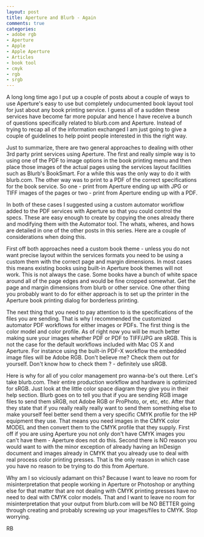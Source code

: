 ```yaml
---
layout: post
title: Aperture and Blurb - Again
comments: true
categories:
- adobe rgb
- Aperture
- Apple
- Apple Aperture
- Articles
- book tool
- cmyk
- rgb
- srgb
---
```

A long long time ago I put up a couple of posts about a couple of ways to use Aperture's easy to use but completely undocumented book layout tool for just about any book printing service. I guess all of a sudden these services have become far more popular and hence I have receive a bunch of questions specifically related to blurb.com and Aperture. Instead of trying to recap all of the information exchanged I am just going to give a couple of guidelines to help point people interested in this the right way.

Just to summarize, there are two general approaches to dealing with other 3rd party print services using Aperture. The first and really simple way is to using one of the PDF to image options in the book printing menu and then place those images of the actual pages using the services layout facilities such as Blurb's BookSmart. For a while this was the only way to do it with blurb.com. The other way was to print to a PDF of the correct specifications for the book service. So one - print from Aperture ending up with JPG or TIFF images of the pages or two - print from Aperture ending up with a PDF.

In both of these cases I suggested using a custom automator workflow added to the PDF services with Aperture so that you could control the specs. These are easy enough to create by copying the ones already there and modifying them with the Automator tool. The whats, wheres, and hows are detailed in one of the other posts in this series. Here are a couple of considerations when doing this.

First off both approaches need a custom book theme - unless you do not want precise layout within the services formats you need to be using a custom them with the correct page and margin dimensions. In most cases this means existing books using built-in Aperture book themes will not work. This is not always the case. Some books have a bunch of white space around all of the page edges and would be fine cropped somewhat. Get the page and margin dimensions from blurb or other service. One other thing you probably want to do for either approach is to set up the printer in the Aperture book printing dialog for borderless printing.

The next thing that you need to pay attention to is the specifications of the files you are sending. That is why I recommended the customized automator PDF workflows for either images or PDFs. The first thing is the color model and color profile. As of right now you will be much better making sure your images whether PDF or PDF to TIFF/JPG are sRGB. This is not the case for the default workflows included with Mac OS X and Aperture. For instance using the built-in PDF-X workflow the embedded image files will be Adobe RGB. Don't believe me? Check them out for yourself. Don't know how to check them ? - definitely use sRGB.

Here is why for all of you color management pro wanna-be's out there. Let's take blurb.com. Their entire production workflow and hardware is optimized for sRGB. Just look at the little color space diagram they give you in their help section. Blurb goes on to tell you that if you are sending RGB image files to send them sRGB, not Adobe RGB or ProPhoto, or, etc, etc. After that they state that if you really really really want to send them something else to make yourself feel better send them a very specific CMYK profile for the HP equipment they use. That means you need images in the CMYK color MODEL and then convert them to the CMYK profile that they supply. First off if you are using Aperture you not only don't have CMYK images you can't have them - Aperture does not do this. Second there is NO reason you would want to with the minor exception of already having an InDesign document and images already in CMYK that you already use to deal with real process color printing presses. That is the only reason in which case you have no reason to be trying to do this from Aperture.

Why am I so viciously adamant on this? Because I want to leave no room for misinterpretation that people working in Aperture or Photoshop or anything else for that matter that are not dealing with CMYK printing presses have no need to deal with CMYK color models. That and I want to leave no room for misinterpretation that your output from blurb.com will be NO BETTER going through creating and probably screwing up your images/files to CMYK. Stop worrying.

RB